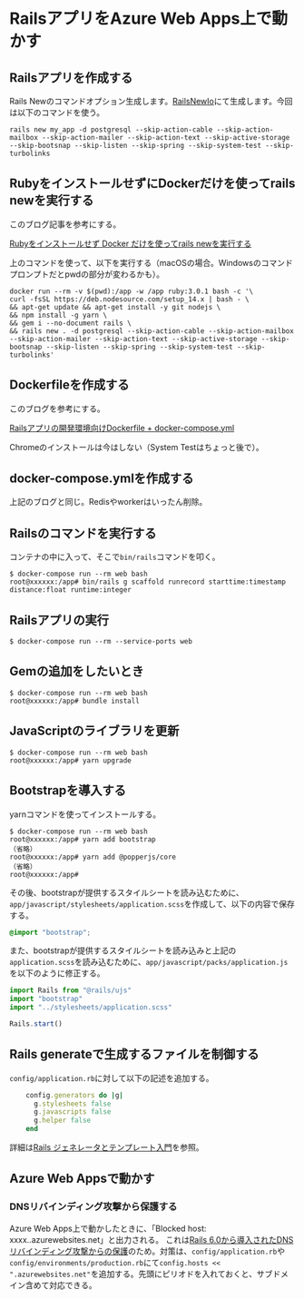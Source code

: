 # RailsアプリをAzure Web Apps上で動かす

## Railsアプリを作成する

Rails Newのコマンドオプション生成します。[RailsNewIo](https://railsnew.io/)にて生成します。今回は以下のコマンドを使う。

```
rails new my_app -d postgresql --skip-action-cable --skip-action-mailbox --skip-action-mailer --skip-action-text --skip-active-storage --skip-bootsnap --skip-listen --skip-spring --skip-system-test --skip-turbolinks
```

## RubyをインストールせずにDockerだけを使ってrails newを実行する

このブログ記事を参考にする。

[Rubyをインストールせず Docker だけを使ってrails newを実行する](https://sinsoku.hatenablog.com/entry/2021/04/03/001227)

上のコマンドを使って、以下を実行する（macOSの場合。Windowsのコマンドプロンプトだとpwdの部分が変わるかも）。

```
docker run --rm -v $(pwd):/app -w /app ruby:3.0.1 bash -c '\
curl -fsSL https://deb.nodesource.com/setup_14.x | bash - \
&& apt-get update && apt-get install -y git nodejs \
&& npm install -g yarn \
&& gem i --no-document rails \
&& rails new . -d postgresql --skip-action-cable --skip-action-mailbox --skip-action-mailer --skip-action-text --skip-active-storage --skip-bootsnap --skip-listen --skip-spring --skip-system-test --skip-turbolinks'
```

## Dockerfileを作成する

このブログを参考にする。

[Railsアプリの開発環境向けDockerfile + docker-compose.yml](https://sinsoku.hatenablog.com/entry/2021/03/24/100000)

Chromeのインストールは今はしない（System Testはちょっと後で）。

## docker-compose.ymlを作成する

上記のブログと同じ。Redisやworkerはいったん削除。

## Railsのコマンドを実行する

コンテナの中に入って、そこで`bin/rails`コマンドを叩く。

```
$ docker-compose run --rm web bash
root@xxxxxx:/app# bin/rails g scaffold runrecord starttime:timestamp distance:float runtime:integer
```

## Railsアプリの実行

```
$ docker-compose run --rm --service-ports web
```

## Gemの追加をしたいとき

```
$ docker-compose run --rm web bash
root@xxxxxx:/app# bundle install
```

## JavaScriptのライブラリを更新

```
$ docker-compose run --rm web bash
root@xxxxxx:/app# yarn upgrade
```

## Bootstrapを導入する

yarnコマンドを使ってインストールする。

```
$ docker-compose run --rm web bash
root@xxxxxx:/app# yarn add bootstrap
（省略）
root@xxxxxx:/app# yarn add @popperjs/core
（省略）
root@xxxxxx:/app#
```

その後、bootstrapが提供するスタイルシートを読み込むために、`app/javascript/stylesheets/application.scss`を作成して、以下の内容で保存する。

```scss
@import "bootstrap";
```

また、bootstrapが提供するスタイルシートを読み込みと上記の`application.scss`を読み込むために、`app/javascript/packs/application.js`を以下のように修正する。

```javascript
import Rails from "@rails/ujs"
import "bootstrap"
import "../stylesheets/application.scss"

Rails.start()
```

## Rails generateで生成するファイルを制御する

`config/application.rb`に対して以下の記述を追加する。

```ruby
    config.generators do |g|
      g.stylesheets false
      g.javascripts false
      g.helper false
    end
```

詳細は[Rails ジェネレータとテンプレート入門](https://railsguides.jp/generators.html)を参照。

## Azure Web Appsで動かす

### DNSリバインディング攻撃から保護する

Azure Web Apps上で動かしたときに、「Blocked host: xxxx..azurewebsites.net」と出力される。
これは[Rails 6.0から導入されたDNSリバインディング攻撃からの保護](https://railsguides.jp/6_0_release_notes.html#action-pack-%E4%B8%BB%E3%81%AA%E5%A4%89%E6%9B%B4)のため。対策は、`config/application.rb`や`config/environments/production.rb`にて`config.hosts << ".azurewebsites.net"`を追加する。先頭にピリオドを入れておくと、サブドメイン含めて対応できる。

